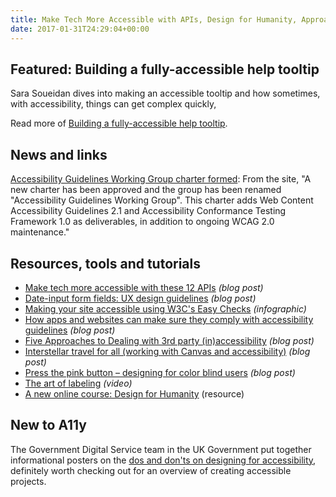 ```yaml
---
title: Make Tech More Accessible with APIs, Design for Humanity, Approaches to Dealing with Third-Party Inaccessibility and More
date: 2017-01-31T24:29:04+00:00
---
```


## Featured: Building a fully-accessible help tooltip

Sara Soueidan dives into making an accessible tooltip and how sometimes, with accessibility, things can get complex quickly,

Read more of [Building a fully-accessible help tooltip](https://sarasoueidan.com/blog/accessible-tooltips/).

## News and links

[Accessibility Guidelines Working Group charter formed](https://www.w3.org/WAI/GL/): From the site, "A new charter has been approved and the group has been renamed "Accessibility Guidelines Working Group". This charter adds Web Content Accessibility Guidelines 2.1 and Accessibility Conformance Testing Framework 1.0 as deliverables, in addition to ongoing WCAG 2.0 maintenance."

## Resources, tools and tutorials

* [Make tech more accessible with these 12 APIs](http://blog.rapidapi.com/2017/01/20/make-tech-more-accessible-with-these-apis/) _(blog post)_
* [Date-input form fields: UX design guidelines](https://www.nngroup.com/articles/date-input/) _(blog post)_
* [Making your site accessible using W3C's Easy Checks](https://www.nomensa.com/blog/2017/making-your-site-accessible-infographic) _(infographic)_
* [How apps and websites can make sure they comply with accessibility guidelines](https://arc.applause.com/2017/01/24/accessibility-guidelines-wcag-2-0/) _(blog post)_
* [Five Approaches to Dealing with 3rd party (in)accessibility](http://www.karlgroves.com/2017/01/24/5-approaches-to-dealing-with-3rd-party-inaccessibility/) _(blog post)_
* [Interstellar travel for all (working with Canvas and accessibility)](https://taustation.space/blog/interstellar-travel-for-all/) _(blog post)_
* [Press the pink button – designing for color blind users](http://www.kaylaheffernan.com/blog/2017/1/17/press-the-pink-buttondesigning-for-colour-blind-users) _(blog post)_
* [The art of labeling](https://www.youtube.com/watch?v=8dCUzOiMRy4) _(video)_
* [A new online course: Design for Humanity](http://meyerweb.com/eric/thoughts/2017/01/27/design-for-humanity/) (resource)

## New to A11y

The Government Digital Service team in the UK Government put together informational posters on the [dos and don'ts on designing for accessibility](https://accessibility.blog.gov.uk/2016/09/02/dos-and-donts-on-designing-for-accessibility/), definitely worth checking out for an overview of creating accessible projects.